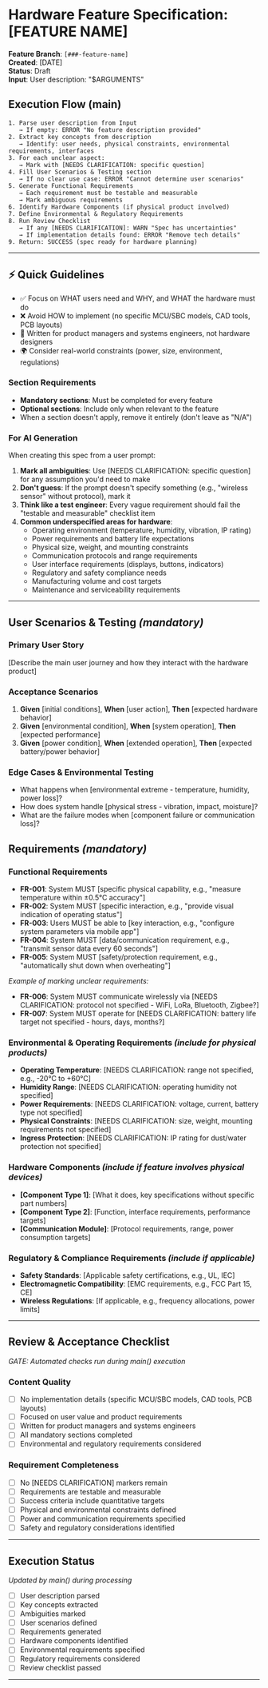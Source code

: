 # Hardware Feature Specification: [FEATURE NAME]

**Feature Branch**: `[###-feature-name]`  
**Created**: [DATE]  
**Status**: Draft  
**Input**: User description: "$ARGUMENTS"

## Execution Flow (main)
```
1. Parse user description from Input
   → If empty: ERROR "No feature description provided"
2. Extract key concepts from description
   → Identify: user needs, physical constraints, environmental requirements, interfaces
3. For each unclear aspect:
   → Mark with [NEEDS CLARIFICATION: specific question]
4. Fill User Scenarios & Testing section
   → If no clear use case: ERROR "Cannot determine user scenarios"
5. Generate Functional Requirements
   → Each requirement must be testable and measurable
   → Mark ambiguous requirements
6. Identify Hardware Components (if physical product involved)
7. Define Environmental & Regulatory Requirements
8. Run Review Checklist
   → If any [NEEDS CLARIFICATION]: WARN "Spec has uncertainties"
   → If implementation details found: ERROR "Remove tech details"
9. Return: SUCCESS (spec ready for hardware planning)
```

---

## ⚡ Quick Guidelines
- ✅ Focus on WHAT users need and WHY, and WHAT the hardware must do
- ❌ Avoid HOW to implement (no specific MCU/SBC models, CAD tools, PCB layouts)
- 🔧 Written for product managers and systems engineers, not hardware designers
- 🌍 Consider real-world constraints (power, size, environment, regulations)

### Section Requirements
- **Mandatory sections**: Must be completed for every feature
- **Optional sections**: Include only when relevant to the feature
- When a section doesn't apply, remove it entirely (don't leave as "N/A")

### For AI Generation
When creating this spec from a user prompt:
1. **Mark all ambiguities**: Use [NEEDS CLARIFICATION: specific question] for any assumption you'd need to make
2. **Don't guess**: If the prompt doesn't specify something (e.g., "wireless sensor" without protocol), mark it
3. **Think like a test engineer**: Every vague requirement should fail the "testable and measurable" checklist item
4. **Common underspecified areas for hardware**:
   - Operating environment (temperature, humidity, vibration, IP rating)
   - Power requirements and battery life expectations
   - Physical size, weight, and mounting constraints
   - Communication protocols and range requirements
   - User interface requirements (displays, buttons, indicators)
   - Regulatory and safety compliance needs
   - Manufacturing volume and cost targets
   - Maintenance and serviceability requirements

---

## User Scenarios & Testing *(mandatory)*

### Primary User Story
[Describe the main user journey and how they interact with the hardware product]

### Acceptance Scenarios
1. **Given** [initial conditions], **When** [user action], **Then** [expected hardware behavior]
2. **Given** [environmental condition], **When** [system operation], **Then** [expected performance]
3. **Given** [power condition], **When** [extended operation], **Then** [expected battery/power behavior]

### Edge Cases & Environmental Testing
- What happens when [environmental extreme - temperature, humidity, power loss]?
- How does system handle [physical stress - vibration, impact, moisture]?
- What are the failure modes when [component failure or communication loss]?

## Requirements *(mandatory)*

### Functional Requirements
- **FR-001**: System MUST [specific physical capability, e.g., "measure temperature within ±0.5°C accuracy"]
- **FR-002**: System MUST [specific interaction, e.g., "provide visual indication of operating status"]  
- **FR-003**: Users MUST be able to [key interaction, e.g., "configure system parameters via mobile app"]
- **FR-004**: System MUST [data/communication requirement, e.g., "transmit sensor data every 60 seconds"]
- **FR-005**: System MUST [safety/protection requirement, e.g., "automatically shut down when overheating"]

*Example of marking unclear requirements:*
- **FR-006**: System MUST communicate wirelessly via [NEEDS CLARIFICATION: protocol not specified - WiFi, LoRa, Bluetooth, Zigbee?]
- **FR-007**: System MUST operate for [NEEDS CLARIFICATION: battery life target not specified - hours, days, months?]

### Environmental & Operating Requirements *(include for physical products)*
- **Operating Temperature**: [NEEDS CLARIFICATION: range not specified, e.g., -20°C to +60°C]
- **Humidity Range**: [NEEDS CLARIFICATION: operating humidity not specified]
- **Power Requirements**: [NEEDS CLARIFICATION: voltage, current, battery type not specified]
- **Physical Constraints**: [NEEDS CLARIFICATION: size, weight, mounting requirements not specified]
- **Ingress Protection**: [NEEDS CLARIFICATION: IP rating for dust/water protection not specified]

### Hardware Components *(include if feature involves physical devices)*
- **[Component Type 1]**: [What it does, key specifications without specific part numbers]
- **[Component Type 2]**: [Function, interface requirements, performance targets]
- **[Communication Module]**: [Protocol requirements, range, power consumption targets]

### Regulatory & Compliance Requirements *(include if applicable)*
- **Safety Standards**: [Applicable safety certifications, e.g., UL, IEC]
- **Electromagnetic Compatibility**: [EMC requirements, e.g., FCC Part 15, CE]
- **Wireless Regulations**: [If applicable, e.g., frequency allocations, power limits]

---

## Review & Acceptance Checklist
*GATE: Automated checks run during main() execution*

### Content Quality
- [ ] No implementation details (specific MCU/SBC models, CAD tools, PCB layouts)
- [ ] Focused on user value and product requirements
- [ ] Written for product managers and systems engineers
- [ ] All mandatory sections completed
- [ ] Environmental and regulatory requirements considered

### Requirement Completeness
- [ ] No [NEEDS CLARIFICATION] markers remain
- [ ] Requirements are testable and measurable
- [ ] Success criteria include quantitative targets
- [ ] Physical and environmental constraints defined
- [ ] Power and communication requirements specified
- [ ] Safety and regulatory considerations identified

---

## Execution Status
*Updated by main() during processing*

- [ ] User description parsed
- [ ] Key concepts extracted  
- [ ] Ambiguities marked
- [ ] User scenarios defined
- [ ] Requirements generated
- [ ] Hardware components identified
- [ ] Environmental requirements specified
- [ ] Regulatory requirements considered
- [ ] Review checklist passed

---
